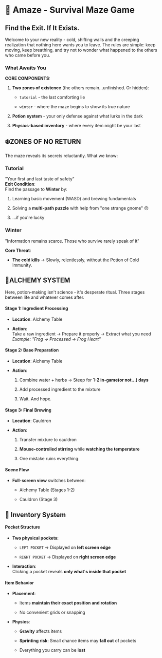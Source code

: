 # 🔮 Amaze - Survival Maze Game

## Find the Exit. If It Exists.

Welcome to your new reality - cold, shifting walls and the creeping realization that nothing here wants you to leave. The rules are simple: keep moving, keep breathing, and try not to wonder what happened to the others who came before you.

### What Awaits You

**CORE COMPONENTS:**

1. **Two zones of existence** (the others remain...unfinished. Or hidden):
    
    - `tutorial` - the last comforting lie
        
    - `winter` - where the maze begins to show its true nature
        
2. **Potion system** - your only defense against what lurks in the dark
    
3. **Physics-based inventory** - where every item might be your last
    

## ❄️**ZONES OF NO RETURN**

The maze reveals its secrets reluctantly. What we know:

### **Tutorial**

"Your first and last taste of safety"  
**Exit Condition**:  
Find the passage to **Winter** by:

1. Learning basic movement (WASD) and brewing fundamentals
    
2. Solving a **multi-path puzzle** with help from "one strange gnome" 🙃
    
3. ...if you're lucky
    

### **Winter**

"Information remains scarce. Those who survive rarely speak of it"

**Core Threat**:

- **The cold kills** → Slowly, relentlessly, without the Potion of Cold Immunity.
    

## **🧪ALCHEMY SYSTEM**

Here, potion-making isn't science - it's desperate ritual. Three stages between life and whatever comes after.

#### **Stage 1: Ingredient Processing**

- **Location**: Alchemy Table
    
- **Action**:  
    Take a raw ingredient → Prepare it properly → Extract what you need  
    _Example: "Frog → Processed → Frog Heart"_
    

#### **Stage 2: Base Preparation**

- **Location**: Alchemy Table
    
- **Action**:
    
    1. Combine water + herbs → Steep for **1-2 in-game(or not...) days**
        
    2. Add processed ingredient to the mixture
        
    3. Wait. And hope.
        

#### **Stage 3: Final Brewing**

- **Location**: Cauldron
    
- **Action**:
    
    1. Transfer mixture to cauldron
        
    2. **Mouse-controlled stirring** while **watching the temperature**
        
    3. One mistake ruins everything
        

#### **Scene Flow**

- **Full-screen view** switches between:
    
    - Alchemy Table (Stages 1-2)
        
    - Cauldron (Stage 3)
        

## **🎒 Inventory System**

#### **Pocket Structure**

- **Two physical pockets**:
    
    - `LEFT POCKET` → Displayed on **left screen edge**
        
    - `RIGHT POCKET` → Displayed on **right screen edge**
        
- **Interaction**:  
    Clicking a pocket reveals **only what's inside that pocket**
    

#### **Item Behavior**

- **Placement**:
    
    - Items **maintain their exact position and rotation**
        
    - No convenient grids or snapping
        
- **Physics**:
    
    - **Gravity** affects items
        
    - **Sprinting risk**: Small chance items may **fall out** of pockets
        
    -  Everything you carry can be **lost**
